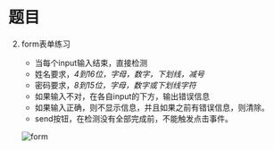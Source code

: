 # 题目

2. form表单练习

   - 当每个input输入结束，直接检测
   - 姓名要求，*4到16位，字母，数字，下划线，减号*
   - 密码要求，*8到15位，字母，数字或下划线字符*
   - 如果输入不对，在各自input的下方，输出错误信息
   - 如果输入正确，则不显示信息，并且如果之前有错误信息，则清除。
   - send按钮，在检测没有全部完成前，不能触发点击事件。

   ![form](http://by-image.oss-cn-shanghai.aliyuncs.com/frontend/teach/form.png)